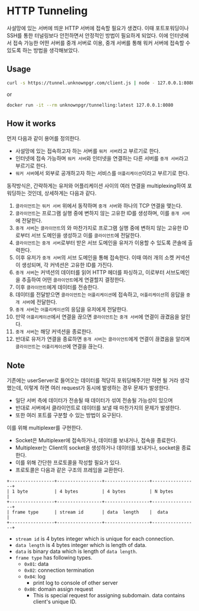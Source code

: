 # HTTP Tunneling

사설망에 있는 서버에 띄운 HTTP 서버에 접속할 필요가 생겼다. 이때 포트포워딩이나 SSH를 통한 터널링보다 안전하면서 안정적인 방법이 필요하게 되었다.
이에 인터넷에서 접속 가능한 어떤 서버를 중개 서버로 이용, 중개 서버를 통해 워커 서버에 접속할 수 있도록 하는 방법을 생각해보았다.

## Usage

```bash
curl -s https://tunnel.unknownpgr.com/client.js | node - 127.0.0.1:8080
```

or

```bash
docker run -it --rm unknownpgr/tunnelling:latest 127.0.0.1:8080
```

## How it works

먼저 다음과 같이 용어를 정의한다.

- 사설망에 있는 접속하고자 하는 서버를 `워커 서버`라고 부르기로 한다.
- 인터넷에 접속 가능하며 `워커 서버`와 인터넷을 연결하는 다른 서버를 `중개 서버`라고 부르기로 한다.
- `워커 서버`에서 외부로 공개하고자 하는 서비스를 `어플리케이션`이라고 부르기로 한다.

동작방식은, 간략하게는 유저와 어플리케이션 사이의 여러 연결을 multiplexing하여 포워딩하는 것인데, 상세하게는 다음과 같다.

1. `클라이언트`는 `워커 서버` 위에서 동작하며 `중개 서버`와 하나의 TCP 연결을 맺는다.
2. `클라이언트`는 프로그램 실행 중에 변하지 않는 고유한 ID를 생성하며, 이를 `중개 서버`에 전달한다.
3. `중개 서버`는 `클라이언트`의 와 마찬가지로 프로그램 실행 중에 변하지 않는 고유한 ID로부터 서브 도메인을 생성하고 이를 `클라이언트`에 전달한다.
4. `클라이언트`는 `중개 서버`로부터 받은 서브 도메인을 유저가 이용할 수 있도록 콘솔에 출력한다.
5. 이후 유저가 `중개 서버`의 서브 도메인을 통해 접속한다. 이때 여러 개의 소켓 커넥션이 생성되며, 각 커넥션은 고유한 ID를 가진다.
6. `중개 서버`는 커넥션의 데이터를 읽어 HTTP 헤더를 파싱하고, 이로부터 서브도메인을 추출하여 어떤 `클라이언트`에게 연결할지 결정한다.
7. 이후 `클라이언트`에게 데이터를 전송한다.
8. 데이터를 전달받으면 `클라이언트`는 `어플리케이션`에 접속하고, `어플리케이션`의 응답을 `중개 서버`에 전달한다.
9. `중개 서버`는 `어플리케이션`의 응답을 유저에게 전달한다.
10. 만약 `어플리케이션`에서 연결을 끊으면 `클라이언트`는 `중개 서버`에 연결이 끊겼음을 알린다.
11. `중개 서버`는 해당 커넥션을 종료한다.
12. 반대로 유저가 연결을 종료하면 `중개 서버`는 `클라이언트`에게 연결이 끊겼음을 알리며 `클라이언트`는 `어플리케이션`에 연결을 끊는다.

## Note

기존에는 userServer로 들어오는 데이터를 적당히 포워딩해주기만 하면 될 거라 생각했는데, 이렇게 하면 여러 request가 동시에 발생하는 경우 문제가 발생한다.

- 일단 서버 측에 데이터가 전송될 때 데이터가 섞여 전송될 가능성이 있으며
- 반대로 서버에서 클라이언트로 데이터를 보낼 때 마찬가지의 문제가 발생한다.
- 또한 여러 포트를 구분할 수 있는 방법이 요구된다.

이를 위해 multiplexer를 구현한다.

- Socket은 Multiplexer에 접속하거나, 데이터를 보내거나, 접속을 종료한다.
- Multiplexer는 Client의 socket을 생성하거나 데이터를 보내거나, socket을 종료한다.
- 이를 위해 간단한 프로토콜을 작성할 필요가 있다.
- 프로토콜은 다음과 같은 구조의 프레임을 교환한다.

```text
+-----------------+-----------------+-----------------+-----------------+
| 1 byte          | 4 bytes         | 4 bytes         | N bytes         |
+-----------------+-----------------+-----------------+-----------------+
| frame type      | stream id       | data  length    |  data           |
+-----------------+-----------------+-----------------+-----------------+
```

- `stream id` is 4 bytes integer which is unique for each connection.
- `data length` is 4 bytes integer which is length of data.
- `data` is binary data which is length of `data length`.
- `frame type` has following types.
  - `0x01`: data
  - `0x02`: connection termination
  - `0x04`: log
    - print log to console of other server
  - `0x08`: domain assign request
    - This is special request for assigning subdomain. data contains client's unique ID.
